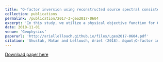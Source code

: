 ```yaml
---
title: "Q-factor inversion using reconstructed source spectral consistency"
collection: publications
permalink: /publication/2017-3-geo2017-0604
excerpt: 'In this study, we utilize a physical objective function for Q-factor inversion. Assuming correct velocity and attenuation models, back-propagation of recorded data should have the same spectral content at the source location. This property is used in a global optimization scheme, allowing for high-resolution Q-model recovery.'
date: 2018-11-01
venue: 'Geophysics'
paperurl: 'http://ariellellouch.github.io/files/Lgeo2017-0604.pdf'
citation: 'Shustak, Matan and Lellouch, Ariel (2018). &quot;Q-factor inversion using reconstructed source spectral consistency&quot; <i>Geophysics</i>. 83(6).'
---
```


[Download paper here](http://ariellellouch.github.io/files/Lgeo2017-0604.pdf)

